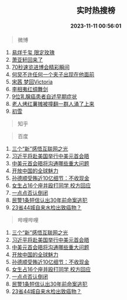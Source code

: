 <div align="center"><h2>实时热搜榜</h2><h4>2023-11-11 00:56:01</h4></div>

> 微博  

1. [易烊千玺 限定玫瑰](https://s.weibo.com/weibo?q=%E6%98%93%E7%83%8A%E5%8D%83%E7%8E%BA%20%E9%99%90%E5%AE%9A%E7%8E%AB%E7%91%B0&t=31&band_rank=1&Refer=top)<br />
2. [萧亚轩回来了](https://s.weibo.com/weibo?q=%E8%90%A7%E4%BA%9A%E8%BD%A9%E5%9B%9E%E6%9D%A5%E4%BA%86&t=31&band_rank=2&Refer=top)<br />
3. [70秒速览进博会精彩瞬间](https://s.weibo.com/weibo?q=%2370%E7%A7%92%E9%80%9F%E8%A7%88%E8%BF%9B%E5%8D%9A%E4%BC%9A%E7%B2%BE%E5%BD%A9%E7%9E%AC%E9%97%B4%23&t=31&band_rank=3&Refer=top)<br />
4. [何炅不许任何一个夹子出现在他面前](https://s.weibo.com/weibo?q=%E4%BD%95%E7%82%85%E4%B8%8D%E8%AE%B8%E4%BB%BB%E4%BD%95%E4%B8%80%E4%B8%AA%E5%A4%B9%E5%AD%90%E5%87%BA%E7%8E%B0%E5%9C%A8%E4%BB%96%E9%9D%A2%E5%89%8D&t=31&band_rank=4&Refer=top)<br />
5. [宋茜 梦回Victoria](https://s.weibo.com/weibo?q=%E5%AE%8B%E8%8C%9C%20%E6%A2%A6%E5%9B%9EVictoria&t=31&band_rank=5&Refer=top)<br />
6. [李相夷红绸舞剑](https://s.weibo.com/weibo?q=%E6%9D%8E%E7%9B%B8%E5%A4%B7%E7%BA%A2%E7%BB%B8%E8%88%9E%E5%89%91&t=31&band_rank=6&Refer=top)<br />
7. [9位乳腺癌患者自述早期症状](https://s.weibo.com/weibo?q=%239%E4%BD%8D%E4%B9%B3%E8%85%BA%E7%99%8C%E6%82%A3%E8%80%85%E8%87%AA%E8%BF%B0%E6%97%A9%E6%9C%9F%E7%97%87%E7%8A%B6%23&t=31&band_rank=7&Refer=top)<br />
8. [老人烤红薯摊被撞翻一群人涌了上来](https://s.weibo.com/weibo?q=%23%E8%80%81%E4%BA%BA%E7%83%A4%E7%BA%A2%E8%96%AF%E6%91%8A%E8%A2%AB%E6%92%9E%E7%BF%BB%E4%B8%80%E7%BE%A4%E4%BA%BA%E6%B6%8C%E4%BA%86%E4%B8%8A%E6%9D%A5%23&t=31&band_rank=8&Refer=top)<br />
9. [初雪](https://s.weibo.com/weibo?q=%E5%88%9D%E9%9B%AA&t=31&band_rank=9&Refer=top)<br />

> 知乎  


> 百度  

1. [三个“新”感悟互联网之光](https://www.baidu.com/s?wd=%E4%B8%89%E4%B8%AA%E2%80%9C%E6%96%B0%E2%80%9D%E6%84%9F%E6%82%9F%E4%BA%92%E8%81%94%E7%BD%91%E4%B9%8B%E5%85%89&sa=fyb_news&rsv_dl=fyb_news)<br />
2. [习近平将赴美国举行中美元首会晤](https://www.baidu.com/s?wd=%E4%B9%A0%E8%BF%91%E5%B9%B3%E5%B0%86%E8%B5%B4%E7%BE%8E%E5%9B%BD%E4%B8%BE%E8%A1%8C%E4%B8%AD%E7%BE%8E%E5%85%83%E9%A6%96%E4%BC%9A%E6%99%A4&sa=fyb_news&rsv_dl=fyb_news)<br />
3. [中美元首会晤将沟通哪些重大问题](https://www.baidu.com/s?wd=%E4%B8%AD%E7%BE%8E%E5%85%83%E9%A6%96%E4%BC%9A%E6%99%A4%E5%B0%86%E6%B2%9F%E9%80%9A%E5%93%AA%E4%BA%9B%E9%87%8D%E5%A4%A7%E9%97%AE%E9%A2%98&sa=fyb_news&rsv_dl=fyb_news)<br />
4. [开放中国的全球魅力](https://www.baidu.com/s?wd=%E5%BC%80%E6%94%BE%E4%B8%AD%E5%9B%BD%E7%9A%84%E5%85%A8%E7%90%83%E9%AD%85%E5%8A%9B&sa=fyb_news&rsv_dl=fyb_news)<br />
5. [孙德顺受贿近10亿细节：不收现金](https://www.baidu.com/s?wd=%E5%AD%99%E5%BE%B7%E9%A1%BA%E5%8F%97%E8%B4%BF%E8%BF%9110%E4%BA%BF%E7%BB%86%E8%8A%82%EF%BC%9A%E4%B8%8D%E6%94%B6%E7%8E%B0%E9%87%91&sa=fyb_news&rsv_dl=fyb_news)<br />
6. [女生占16个座并殴打同学 校方回应](https://www.baidu.com/s?wd=%E5%A5%B3%E7%94%9F%E5%8D%A016%E4%B8%AA%E5%BA%A7%E5%B9%B6%E6%AE%B4%E6%89%93%E5%90%8C%E5%AD%A6+%E6%A0%A1%E6%96%B9%E5%9B%9E%E5%BA%94&sa=fyb_news&rsv_dl=fyb_news)<br />
7. [一点点否认倒闭](https://www.baidu.com/s?wd=%E4%B8%80%E7%82%B9%E7%82%B9%E5%90%A6%E8%AE%A4%E5%80%92%E9%97%AD&sa=fyb_news&rsv_dl=fyb_news)<br />
8. [民警1条短信认出30年前命案逃犯](https://www.baidu.com/s?wd=%E6%B0%91%E8%AD%A61%E6%9D%A1%E7%9F%AD%E4%BF%A1%E8%AE%A4%E5%87%BA30%E5%B9%B4%E5%89%8D%E5%91%BD%E6%A1%88%E9%80%83%E7%8A%AF&sa=fyb_news&rsv_dl=fyb_news)<br />
9. [23省44城自来水检出致癌物？](https://www.baidu.com/s?wd=23%E7%9C%8144%E5%9F%8E%E8%87%AA%E6%9D%A5%E6%B0%B4%E6%A3%80%E5%87%BA%E8%87%B4%E7%99%8C%E7%89%A9%EF%BC%9F&sa=fyb_news&rsv_dl=fyb_news)<br />

> 哔哩哔哩  

1. [三个“新”感悟互联网之光](https://www.baidu.com/s?wd=%E4%B8%89%E4%B8%AA%E2%80%9C%E6%96%B0%E2%80%9D%E6%84%9F%E6%82%9F%E4%BA%92%E8%81%94%E7%BD%91%E4%B9%8B%E5%85%89&sa=fyb_news&rsv_dl=fyb_news)<br />
2. [习近平将赴美国举行中美元首会晤](https://www.baidu.com/s?wd=%E4%B9%A0%E8%BF%91%E5%B9%B3%E5%B0%86%E8%B5%B4%E7%BE%8E%E5%9B%BD%E4%B8%BE%E8%A1%8C%E4%B8%AD%E7%BE%8E%E5%85%83%E9%A6%96%E4%BC%9A%E6%99%A4&sa=fyb_news&rsv_dl=fyb_news)<br />
3. [中美元首会晤将沟通哪些重大问题](https://www.baidu.com/s?wd=%E4%B8%AD%E7%BE%8E%E5%85%83%E9%A6%96%E4%BC%9A%E6%99%A4%E5%B0%86%E6%B2%9F%E9%80%9A%E5%93%AA%E4%BA%9B%E9%87%8D%E5%A4%A7%E9%97%AE%E9%A2%98&sa=fyb_news&rsv_dl=fyb_news)<br />
4. [开放中国的全球魅力](https://www.baidu.com/s?wd=%E5%BC%80%E6%94%BE%E4%B8%AD%E5%9B%BD%E7%9A%84%E5%85%A8%E7%90%83%E9%AD%85%E5%8A%9B&sa=fyb_news&rsv_dl=fyb_news)<br />
5. [孙德顺受贿近10亿细节：不收现金](https://www.baidu.com/s?wd=%E5%AD%99%E5%BE%B7%E9%A1%BA%E5%8F%97%E8%B4%BF%E8%BF%9110%E4%BA%BF%E7%BB%86%E8%8A%82%EF%BC%9A%E4%B8%8D%E6%94%B6%E7%8E%B0%E9%87%91&sa=fyb_news&rsv_dl=fyb_news)<br />
6. [女生占16个座并殴打同学 校方回应](https://www.baidu.com/s?wd=%E5%A5%B3%E7%94%9F%E5%8D%A016%E4%B8%AA%E5%BA%A7%E5%B9%B6%E6%AE%B4%E6%89%93%E5%90%8C%E5%AD%A6+%E6%A0%A1%E6%96%B9%E5%9B%9E%E5%BA%94&sa=fyb_news&rsv_dl=fyb_news)<br />
7. [一点点否认倒闭](https://www.baidu.com/s?wd=%E4%B8%80%E7%82%B9%E7%82%B9%E5%90%A6%E8%AE%A4%E5%80%92%E9%97%AD&sa=fyb_news&rsv_dl=fyb_news)<br />
8. [民警1条短信认出30年前命案逃犯](https://www.baidu.com/s?wd=%E6%B0%91%E8%AD%A61%E6%9D%A1%E7%9F%AD%E4%BF%A1%E8%AE%A4%E5%87%BA30%E5%B9%B4%E5%89%8D%E5%91%BD%E6%A1%88%E9%80%83%E7%8A%AF&sa=fyb_news&rsv_dl=fyb_news)<br />
9. [23省44城自来水检出致癌物？](https://www.baidu.com/s?wd=23%E7%9C%8144%E5%9F%8E%E8%87%AA%E6%9D%A5%E6%B0%B4%E6%A3%80%E5%87%BA%E8%87%B4%E7%99%8C%E7%89%A9%EF%BC%9F&sa=fyb_news&rsv_dl=fyb_news)<br />
